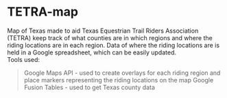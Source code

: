 # TETRA-map
Map of Texas made to aid Texas Equestrian Trail Riders Association (TETRA) keep track of what counties are in which regions and where the riding locations are in each region. Data of where the riding locations are is held in a Google spreadsheet, which can be easily updated.  
Tools used: 
> Google Maps API - used to create overlays for each riding region and place markers representing the riding locations on the map 
> Google Fusion Tables - used to get Texas county data
